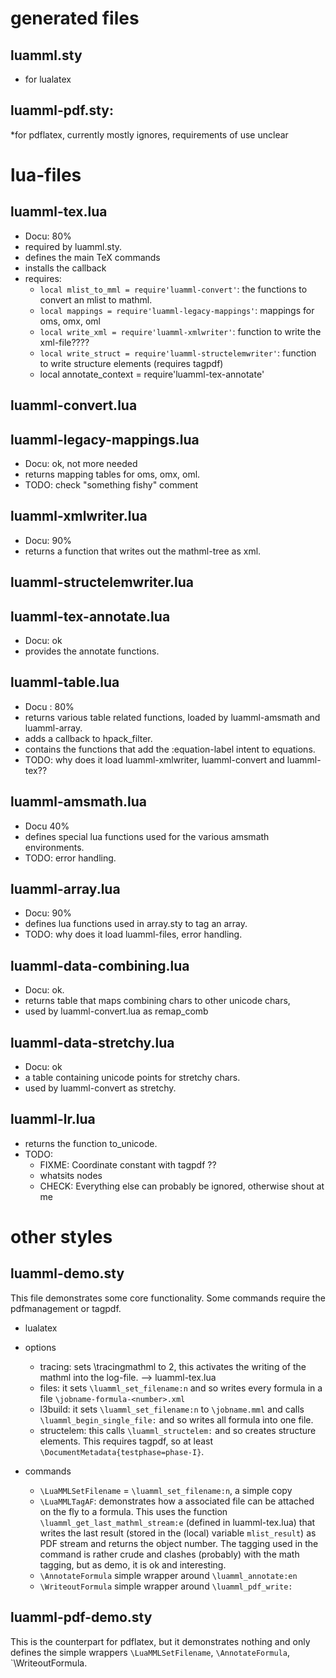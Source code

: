 # generated files

## luamml.sty

* for lualatex

## luamml-pdf.sty: 

*for pdflatex, currently mostly ignores, requirements of use unclear

# lua-files

## luamml-tex.lua
* Docu: 80%
* required by luamml.sty. 
* defines the main TeX commands
* installs the callback
* requires:
    * `local mlist_to_mml = require'luamml-convert'`: the functions to convert an mlist to mathml. 
    * `local mappings = require'luamml-legacy-mappings'`: mappings for oms, omx, oml 
    * `local write_xml = require'luamml-xmlwriter'`: function to write the xml-file????
    * `local write_struct = require'luamml-structelemwriter'`: function to write structure elements (requires tagpdf)  
    * local annotate_context = require'luamml-tex-annotate' 

## luamml-convert.lua

## luamml-legacy-mappings.lua
* Docu: ok, not more needed
* returns mapping tables for oms, omx, oml. 
* TODO: check "something fishy" comment

## luamml-xmlwriter.lua
* Docu: 90%
* returns a function that writes out the mathml-tree as xml.

## luamml-structelemwriter.lua

## luamml-tex-annotate.lua
* Docu: ok
* provides the annotate functions.

## luamml-table.lua
* Docu : 80%
* returns various table related functions, loaded by luamml-amsmath and luamml-array.
* adds a callback to hpack_filter.
* contains the functions that add the :equation-label intent to equations.
* TODO: why does it load luamml-xmlwriter, luamml-convert and luamml-tex??

## luamml-amsmath.lua  
* Docu 40%
* defines special lua functions used for the various amsmath environments.
* TODO: error handling. 

## luamml-array.lua   
* Docu: 90%
* defines lua functions used in array.sty to tag an array.
* TODO: why does it load luamml-files, error handling.

## luamml-data-combining.lua 
* Docu: ok. 
* returns table that maps combining chars to other unicode chars, 
* used by luamml-convert.lua as remap_comb

## luamml-data-stretchy.lua  
* Docu: ok
* a table containing unicode points for stretchy chars. 
* used by luamml-convert as stretchy.
 
## luamml-lr.lua               

* returns the function to_unicode. 
* TODO:
   * FIXME: Coordinate constant with tagpdf ??
   * whatsits nodes
   * CHECK: Everything else can probably be ignored, otherwise shout at me

# other styles

## luamml-demo.sty

This file demonstrates some core functionality. Some commands require the pdfmanagement or tagpdf.

* lualatex
* options 
    * tracing: sets \tracingmathml to 2, this activates the writing of the mathml into the log-file. --> luamml-tex.lua
    * files: it sets `\luamml_set_filename:n` and so writes every formula in a file `\jobname-formula-<number>.xml`
    * l3build: it sets `\luamml_set_filename:n` to `\jobname.mml` and calls `\luamml_begin_single_file:` and so writes all formula into one file. 
    * structelem: this calls `\luamml_structelem:` and so creates structure elements.
     This requires tagpdf, so at least `\DocumentMetadata{testphase=phase-I}`.
     
* commands
    * `\LuaMMLSetFilename` =  `\luamml_set_filename:n`, a simple copy
    * `\LuaMMLTagAF`: demonstrates how a associated file can be attached on the fly to a formula. This uses the function `\luamml_get_last_mathml_stream:e` (defined in luamml-tex.lua) that writes the last result (stored in the (local) variable `mlist_result`) as PDF stream and returns the object number. The tagging used in the command is rather crude and clashes (probably) with the math tagging, but as demo, it is ok and interesting.
    * `\AnnotateFormula` simple wrapper around `\luamml_annotate:en` 
    * `\WriteoutFormula` simple wrapper around `\luamml_pdf_write:`  
    
## luamml-pdf-demo.sty

This is the counterpart for pdflatex, but it demonstrates nothing and only defines the
simple wrappers `\LuaMMLSetFilename`, `\AnnotateFormula`, `\WriteoutFormula.

